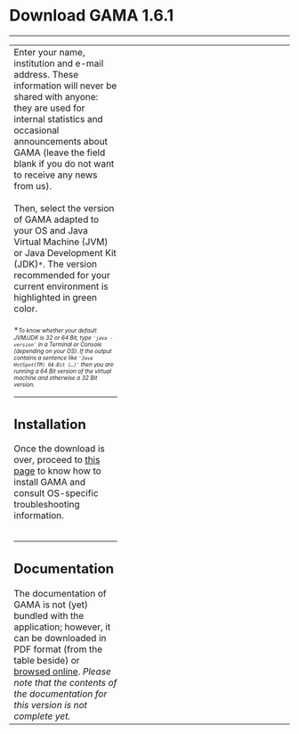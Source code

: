 # Download GAMA 1.6.1

---

<table width='100%'>
<tr>
<td width='40%' valign='top'>
Enter your name, institution and e-mail address. These information will never be shared with anyone: they are used for internal statistics and occasional announcements about GAMA (leave the field blank if you do not want to receive any news from us).<br>
<br>
Then, select the version of GAMA adapted to your OS and Java Virtual Machine (JVM) or Java Development Kit (JDK)<code>*</code>. The version recommended for your current environment is highlighted in green color.<br>
<br>
<code>*</code><font size='1'><i>To know whether your default JVM/JDK is 32 or 64 Bit, type <code>'java -version'</code> in a Terminal or Console (depending on your OS). If the output contains a sentence like <code>'Java HotSpot(TM) 64-Bit (…)'</code> then you are running a 64 Bit version of the virtual machine and otherwise a 32 Bit version.</i></font>
<br />
<hr />
<h2>Installation</h2>
Once the download is over, proceed to <a href='G__Installation.md'>this page</a> to know how to install GAMA and consult OS-specific troubleshooting information.<br>
<br />
<hr />
<h2>Documentation</h2>
The documentation of GAMA is not (yet) bundled with the application; however, it can be downloaded in PDF format (from the table beside) or <a href='G__Overview.md'>browsed online</a>. <i>Please note that the contents of the  documentation for this version is not complete yet.</i>
</td>
<td valign='top'>
<wiki:gadget url="gadgets/download_gadget_with_form.xml" border=0 width="100%" height="500"/><br>
</td>
</tr></table>